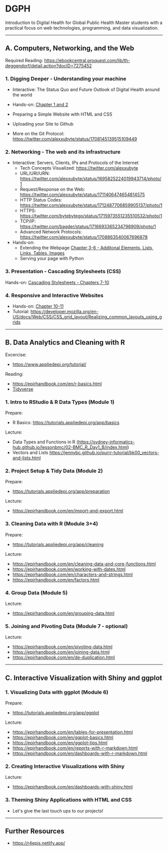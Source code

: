 # DGPH
Introduction to Digital Health for Global Public Health Master students with a practical focus on web technologies, programming, and data visualization.


---

## A. Computers, Networking, and the Web

Required Reading: https://ebookcentral.proquest.com/lib/th-deggendorf/detail.action?docID=7275452

### 1. Digging Deeper - Understanding your machine

- Interactive: The Status Quo and Future Outlook of Digital Health around the world
- Hands-on: [Chapter 1 and 2](https://ebookcentral.proquest.com/lib/th-deggendorf/detail.action?docID=7275452)

- Preparing a Simple Website with HTML and CSS
- Uploading your Site to Github
- More on the Git Protocol: https://twitter.com/alexxubyte/status/1708145139515109449

### 2. Networking - The web and its infrastructure

- Interactive: Servers, Clients, IPs and Protocols of the Internet
  - Tech Concepts Visualized: https://twitter.com/alexxubyte
  - URL/URI/URN: https://twitter.com/alexxubyte/status/1695825224019943714/photo/1
  - Request/Response on the Web: https://twitter.com/alexxubyte/status/1711406474654814575
  - HTTP Status Codes: https://twitter.com/alexxubyte/status/1712487706859905137/photo/1
  - HTTPS: https://twitter.com/bytebytego/status/1715973551235510532/photo/1
  - TCP/IP: https://twitter.com/bagder/status/1716693365234798909/photo/1
  - Advanced Network Protocols: https://twitter.com/alexxubyte/status/1708863540067696878   
- Hands-on:
  - Extending the Webpage [Chapter 3-6 - Additonal Elements, Lists, Links, Tables, Images](https://ebookcentral.proquest.com/lib/th-deggendorf/reader.action?docID=7275452&ppg=66)
  - Serving your page with Python

### 3. Presentation - Cascading Stylesheets (CSS)

Hands-on: [Cascading Stylesheets - Chapters 7-10](https://ebookcentral.proquest.com/lib/th-deggendorf/reader.action?docID=7275452&ppg=162)

### 4. Responsive and Interactive Websites

- Hands-on: [Chapter 10-11](https://ebookcentral.proquest.com/lib/th-deggendorf/reader.action?docID=7275452&ppg=240)
- Tutorial: https://developer.mozilla.org/en-US/docs/Web/CSS/CSS_grid_layout/Realizing_common_layouts_using_grids


---

## B. Data Analytics and Cleaning with R

Excercise: 
- https://www.appliedepi.org/tutorial/

Reading:
- https://epirhandbook.com/en/r-basics.html
- [Tidyverse](https://r4ds.had.co.nz/)

### 1. Intro to RStudio & R Data Types (Module 1)

Prepare: 
  - R Basics: https://tutorials.appliedepi.org/app/basics

Lecture: 
 - Data Types and Functions in R (https://sydney-informatics-hub.github.io/lessonbmc/02-BMC_R_Day1_B/index.html)
 - Vectors and Lists https://jennybc.github.io/purrr-tutorial/bk00_vectors-and-lists.html

### 2. Project Setup & Tidy Data (Module 2)

Prepare:
- https://tutorials.appliedepi.org/app/preparation

Lecture:
- https://epirhandbook.com/en/import-and-export.html

### 3. Cleaning Data with R (Module 3+4)

Prepare:
- https://tutorials.appliedepi.org/app/cleaning

Lecture:
- https://epirhandbook.com/en/cleaning-data-and-core-functions.html
- https://epirhandbook.com/en/working-with-dates.html
- https://epirhandbook.com/en/characters-and-strings.html
- https://epirhandbook.com/en/factors.html

### 4. Group Data (Module 5)

Lecture:
- https://epirhandbook.com/en/grouping-data.html

### 5. Joining and Pivoting Data (Module 7 - optional)

Lecture:
- https://epirhandbook.com/en/pivoting-data.html
- https://epirhandbook.com/en/joining-data.html
- https://epirhandbook.com/en/de-duplication.html

---

## C.  Interactive Visualization with Shiny and ggplot

### 1. Visualizing Data with ggplot (Module 6)

Prepare:
- https://tutorials.appliedepi.org/app/ggplot

Lecture:
- https://epirhandbook.com/en/tables-for-presentation.html
- https://epirhandbook.com/en/ggplot-basics.html
- https://epirhandbook.com/en/ggplot-tips.html
- https://epirhandbook.com/en/reports-with-r-markdown.html
- https://epirhandbook.com/en/dashboards-with-r-markdown.html

### 2. Creating Interactive Visualizations with Shiny 

Lecture:
- https://epirhandbook.com/en/dashboards-with-shiny.html

### 3. Theming Shiny Applications with HTML and CSS
- Let's give the last touch ups to our projects!

---
## Further Resources

- https://r4epis.netlify.app/

